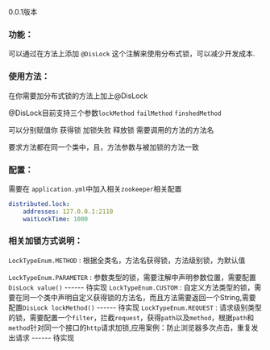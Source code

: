 
0.0.1版本

### 功能：

可以通过在方法上添加 `@DisLock` 这个注解来使用分布式锁，可以减少开发成本.

### 使用方法：

在你需要加分布式锁的方法上加上@DisLock

@DisLock目前支持三个参数`lockMethod`   `failMethod`   `finshedMethod`

可以分别赋值你 获得锁  加锁失败 释放锁 需要调用的方法的方法名 

要求方法都在同一个类中，且，方法参数与被加锁的方法一致

### 配置：

需要在 `application.yml`中加入相关`zookeeper`相关配置

```yaml
distributed.lock:
    addresses: 127.0.0.1:2110
    waitLockTime: 1000
```

### 相关加锁方式说明：

`LockTypeEnum.METHOD` : 根据全类名，方法名获得锁，方法级别锁，为默认值

`LockTypeEnum.PARAMETER` : 参数类型的锁，需要注解中声明参数位置，需要配置`DisLock value()`  ------ 待实现
`LockTypeEnum.CUSTOM` : 自定义方法类型的锁，需要在同一个类中声明自定义获得锁的方法名，而且方法需要返回一个String,需要配置`DisLock lockMethod()`  ------ 待实现
`LockTypeEnum.REQUEST` : 请求级别类型的锁，需要配置一个`filter`，拦截`request`，获得`path`以及`method`，根据`path`和`method`针对同一个接口的`http`请求加锁,应用案例：防止浏览器多次点击，重复发出请求  ------ 待实现

